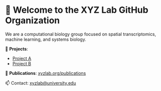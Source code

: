 # 👋 Welcome to the XYZ Lab GitHub Organization

We are a computational biology group focused on spatial transcriptomics, machine learning, and systems biology.

🔬 **Projects**:
- [Project A](https://github.com/xyz/project-a)
- [Project B](https://github.com/xyz/project-b)

📄 **Publications**: [xyzlab.org/publications](https://xyzlab.org/publications)

📫 Contact: xyzlab@university.edu